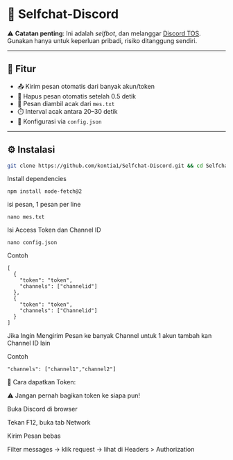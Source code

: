 
# 🤖 Selfchat-Discord

⚠️ **Catatan penting**: Ini adalah _selfbot_, dan melanggar [Discord TOS](https://discord.com/terms). Gunakan hanya untuk keperluan pribadi, risiko ditanggung sendiri.

---

## 🚀 Fitur

- 📤 Kirim pesan otomatis dari banyak akun/token
- 🧹 Hapus pesan otomatis setelah 0.5 detik
- 🔀 Pesan diambil acak dari `mes.txt`
- ⏱️ Interval acak antara 20–30 detik
- 📁 Konfigurasi via `config.json` 
---

## ⚙️ Instalasi

```bash
git clone https://github.com/kontia1/Selfchat-Discord.git && cd Selfchat-Discord
```

Install dependencies

```
npm install node-fetch@2
```

isi pesan, 1 pesan per line

```
nano mes.txt
```

Isi Access Token dan Channel ID

```
nano config.json
```

Contoh

```
[
  {
    "token": "token",
    "channels": ["channelid"]
  },
  {
    "token": "token",
    "channels": ["Channelid"]
  }
]

```

Jika Ingin Mengirim Pesan ke banyak Channel untuk 1 akun tambah kan Channel ID lain

Contoh

```
"channels": ["channel1","channel2"]
```

📌 Cara dapatkan Token:

⚠️ Jangan pernah bagikan token ke siapa pun!

Buka Discord di browser

Tekan F12, buka tab Network

Kirim Pesan bebas

Filter messages → klik request → lihat di Headers > Authorization

